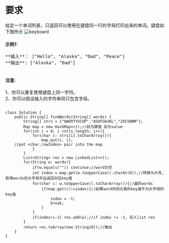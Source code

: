 # 要求

给定一个单词列表，只返回可以使用在键盘同一行的字母打印出来的单词。键盘如下图所示
![keyboard](https://sonofbiscuit.github.io/leetcode/image/keyboard.png)

<p><h4>示例1:</h4>
	<pre>
**输入**： ["Hello", "Alaska", "Dad", "Peace"]
**输出**: ["Alaska", "Dad"]
	</pre>
<p/>

<p><h4>注意:</h4>
1、你可以重复使用键盘上同一字符。<br>
2、你可以假设输入的字符串将只包含字母。<br>

<pre><code>
class Solution {
    public String[] findWords(String[] words) {
        String[] strs = {"QWERTYUIOP","ASDFGHJKL","ZXCVBNM"};
        Map<Character, Integer> map = new HashMap<>();//前为键值 后为value
        for(int i = 0; i &lt;strs.length; i++){
            for(char c: strs[i].toCharArray()){
                map.put(c, i);
	//put &lt;char,rowIndex> pair into the map
            }
        }
        List&lt;String> res = new LinkedList<>();
        for(String w: words){
            if(w.equals("")) continue;//word为空
            int index = map.get(w.toUpperCase().charAt(0));//转换为大写,获得words的头字母并且返回对应key值
            for(char c: w.toUpperCase().toCharArray()){//遍历words
                if(map.get(c)!=index){//如果word内的元素的key值不为头字母的key值
                    index = -1; 
                    break;
                }
            }
            if(index!=-1) res.add(w);//if index != -1, 存入list res
        }
        return res.toArray(new String[0]);//输出
    }
}
</code></pre>

